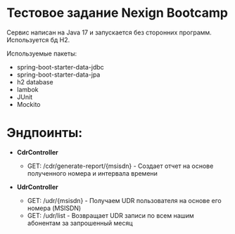 <h1>Тестовое задание Nexign Bootcamp</h1>

<p>Сервис написан на Java 17 и запускается без сторонних программ. Используется бд H2.</p>   

<p>Используемые пакеты:</p>
<ul>
    <li>spring-boot-starter-data-jdbc</li>
    <li>spring-boot-starter-data-jpa</li>
    <li>h2 database</li>
    <li>lambok</li>
    <li>JUnit</li>
    <li>Mockito</li>
</ul>

<h1>Эндпоинты:</h1>
<ul>
    <li>
        <p><b>CdrController</b></p>
        <ul>
            <li>GET: /cdr/generate-report/{msisdn} - Создает отчет на основе полученного номера и интервала времени</li>
        </ul>
    </li>
    <li>
        <p><b>UdrController</b></p>
        <ul>
            <li>GET: /udr/{msisdn} - Получаем UDR пользователя на основе его номера (MSISDN)</li>
            <li>GET: /udr/list - Возвращает UDR записи по всем нашим абонентам за запрошенный месяц</li>
        </ul>
    </li>
</ul>

